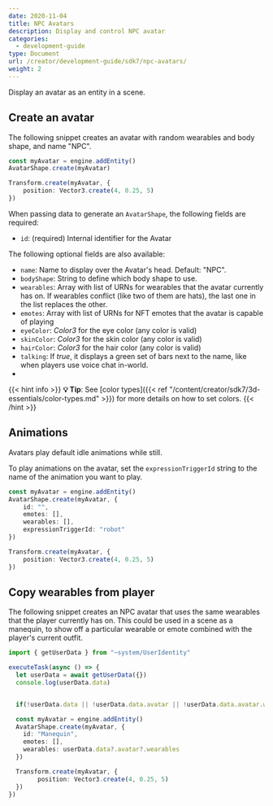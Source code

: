 ```yaml
---
date: 2020-11-04
title: NPC Avatars
description: Display and control NPC avatar
categories:
  - development-guide
type: Document
url: /creator/development-guide/sdk7/npc-avatars/
weight: 2
---
```



Display an avatar as an entity in a scene.

## Create an avatar

The following snippet creates an avatar with random wearables and body shape, and name "NPC".

```ts
const myAvatar = engine.addEntity()
AvatarShape.create(myAvatar)

Transform.create(myAvatar, {
	position: Vector3.create(4, 0.25, 5)
})
```

When passing data to generate an `AvatarShape`, the following fields are required:

- `id`: (required) Internal identifier for the Avatar


The following optional fields are also available:

- `name`: Name to display over the Avatar's head. Default: "NPC".
- `bodyShape`: String to define which body shape to use.
- `wearables`: Array with list of URNs for wearables that the avatar currently has on. If wearables conflict (like two of them are hats), the last one in the list replaces the other.
- `emotes`: Array with list of URNs for NFT emotes that the avatar is capable of playing 
- `eyeColor`: _Color3_ for the eye color (any color is valid)
- `skinColor`: _Color3_ for the skin color (any color is valid)
- `hairColor`: _Color3_ for the hair color (any color is valid)
- `talking`: If _true_, it displays a green set of bars next to the name, like when players use voice chat in-world.
- 
{{< hint info >}}
**💡 Tip**:  See [color types]({{< ref "/content/creator/sdk7/3d-essentials/color-types.md" >}}) for more details on how to set colors.
{{< /hint >}}

## Animations

Avatars play default idle animations while still.

To play animations on the avatar, set the `expressionTriggerId` string to the name of the animation you want to play.

```ts
const myAvatar = engine.addEntity()
AvatarShape.create(myAvatar, {
	id: "",
	emotes: [],
	wearables: [],
	expressionTriggerId: "robot"
})

Transform.create(myAvatar, {
	position: Vector3.create(4, 0.25, 5)
})
```

## Copy wearables from player

The following snippet creates an NPC avatar that uses the same wearables that the player currently has on. This could be used in a scene as a manequin, to show off a particular wearable or emote combined with the player's current outfit.

```ts
import { getUserData } from "~system/UserIdentity"

executeTask(async () => {
  let userData = await getUserData({})
  console.log(userData.data)


  if(!userData.data || !userData.data.avatar || !userData.data.avatar.wearables) return

  const myAvatar = engine.addEntity()
  AvatarShape.create(myAvatar, {
	id: "Manequin",
	emotes: [],
	wearables: userData.data?.avatar?.wearables
  })

  Transform.create(myAvatar, {
		position: Vector3.create(4, 0.25, 5)
  })
})
```
